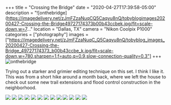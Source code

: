 +++
title = "Crossing the Bridge"
date = "2020-04-27T17:39:58-05:00"
description = "![onthebridge](https://imagedelivery.net/zJmFZzaNuqCQ5Caqyu8nQ/tobyblogimages20200427-Crossing-the-Bridge49727174373b00b43ccbek.jpg/fit=scale-down,w=7..."
location = "Dallas, TX"
camera = "Nikon Coolpix P1000"
categories = ["photography"]
images = ["https://imagedelivery.net/zJmFZzaNuqC_Q5Caqyu8nQ/tobyblog_images_20200427-Crossing-the-Bridge_49727174373_b00b43ccbe_k.jpg/fit=scale-down,w=780,sharpen=1,f=auto,q=0.9,slow-connection-quality=0.3"]
+++
![onthebridge](https://imagedelivery.net/zJmFZzaNuqC_Q5Caqyu8nQ/tobyblog_images_20200427-Crossing-the-Bridge_49727174373_b00b43ccbe_k.jpg/fit=scale-down,w=780,sharpen=1,f=auto,q=0.9,slow-connection-quality=0.3)
<!--more-->
Trying out a starker and grimier editing technique on this set. I think I like it. This was from a short hike around a month back, where we left the house to check out some new trail extensions and flood control construction in the neighborhood. 

<div id="mygallery">
		<a class="swipebox" href="https://imagedelivery.net/zJmFZzaNuqC_Q5Caqyu8nQ/tobyblog_images_20200427-Crossing-the-Bridge_49727720291_65985458c1_k.jpg/fit=scale-down,w=1024,sharpen=1,f=auto,q=0.9,slow-connection-quality=0.3">
			    <img src="https://imagedelivery.net/zJmFZzaNuqC_Q5Caqyu8nQ/tobyblog_images_20200427-Crossing-the-Bridge_49727720291_65985458c1_k.jpg/fit=scale-down,w=365,sharpen=1,f=auto,q=0.9,slow-connection-quality=0.3"></a>
		<a class="swipebox" href="https://imagedelivery.net/zJmFZzaNuqC_Q5Caqyu8nQ/tobyblog_images_20200427-Crossing-the-Bridge_49728035107_bb804103eb_k.jpg/fit=scale-down,w=1024,sharpen=1,f=auto,q=0.9,slow-connection-quality=0.3">
			    <img src="https://imagedelivery.net/zJmFZzaNuqC_Q5Caqyu8nQ/tobyblog_images_20200427-Crossing-the-Bridge_49728035107_bb804103eb_k.jpg/fit=scale-down,w=365,sharpen=1,f=auto,q=0.9,slow-connection-quality=0.3"></a>
		<a class="swipebox" href="https://imagedelivery.net/zJmFZzaNuqC_Q5Caqyu8nQ/tobyblog_images_20200427-Crossing-the-Bridge_49728034317_445d1d2ddf_k.jpg/fit=scale-down,w=1024,sharpen=1,f=auto,q=0.9,slow-connection-quality=0.3">
			    <img src="https://imagedelivery.net/zJmFZzaNuqC_Q5Caqyu8nQ/tobyblog_images_20200427-Crossing-the-Bridge_49728034317_445d1d2ddf_k.jpg/fit=scale-down,w=365,sharpen=1,f=auto,q=0.9,slow-connection-quality=0.3"></a>
		<a class="swipebox" href="https://imagedelivery.net/zJmFZzaNuqC_Q5Caqyu8nQ/tobyblog_images_20200427-Crossing-the-Bridge_49727174373_b00b43ccbe_k.jpg/fit=scale-down,w=1024,sharpen=1,f=auto,q=0.9,slow-connection-quality=0.3">
			    <img src="https://imagedelivery.net/zJmFZzaNuqC_Q5Caqyu8nQ/tobyblog_images_20200427-Crossing-the-Bridge_49727174373_b00b43ccbe_k.jpg/fit=scale-down,w=365,sharpen=1,f=auto,q=0.9,slow-connection-quality=0.3"></a>
		<a class="swipebox" href="https://imagedelivery.net/zJmFZzaNuqC_Q5Caqyu8nQ/tobyblog_images_20200427-Crossing-the-Bridge_49728034152_f418c0cf24_k.jpg/fit=scale-down,w=1024,sharpen=1,f=auto,q=0.9,slow-connection-quality=0.3">
			    <img src="https://imagedelivery.net/zJmFZzaNuqC_Q5Caqyu8nQ/tobyblog_images_20200427-Crossing-the-Bridge_49728034152_f418c0cf24_k.jpg/fit=scale-down,w=365,sharpen=1,f=auto,q=0.9,slow-connection-quality=0.3"></a>
		<a class="swipebox" href="https://imagedelivery.net/zJmFZzaNuqC_Q5Caqyu8nQ/tobyblog_images_20200427-Crossing-the-Bridge_49727173763_9d6e0f434e_k.jpg/fit=scale-down,w=1024,sharpen=1,f=auto,q=0.9,slow-connection-quality=0.3">
			    <img src="https://imagedelivery.net/zJmFZzaNuqC_Q5Caqyu8nQ/tobyblog_images_20200427-Crossing-the-Bridge_49727173763_9d6e0f434e_k.jpg/fit=scale-down,w=365,sharpen=1,f=auto,q=0.9,slow-connection-quality=0.3"></a>
		<a class="swipebox" href="https://imagedelivery.net/zJmFZzaNuqC_Q5Caqyu8nQ/tobyblog_images_20200427-Crossing-the-Bridge_49728033732_9444152f86_k.jpg/fit=scale-down,w=1024,sharpen=1,f=auto,q=0.9,slow-connection-quality=0.3">
			    <img src="https://imagedelivery.net/zJmFZzaNuqC_Q5Caqyu8nQ/tobyblog_images_20200427-Crossing-the-Bridge_49728033732_9444152f86_k.jpg/fit=scale-down,w=365,sharpen=1,f=auto,q=0.9,slow-connection-quality=0.3"></a>
		<a class="swipebox" href="https://imagedelivery.net/zJmFZzaNuqC_Q5Caqyu8nQ/tobyblog_images_20200427-Crossing-the-Bridge_49727173118_5c0d2c2107_k.jpg/fit=scale-down,w=1024,sharpen=1,f=auto,q=0.9,slow-connection-quality=0.3">
			    <img src="https://imagedelivery.net/zJmFZzaNuqC_Q5Caqyu8nQ/tobyblog_images_20200427-Crossing-the-Bridge_49727173118_5c0d2c2107_k.jpg/fit=scale-down,w=365,sharpen=1,f=auto,q=0.9,slow-connection-quality=0.3"></a>
		<a class="swipebox" href="https://imagedelivery.net/zJmFZzaNuqC_Q5Caqyu8nQ/tobyblog_images_20200427-Crossing-the-Bridge_49727719836_040178fbc8_k.jpg/fit=scale-down,w=1024,sharpen=1,f=auto,q=0.9,slow-connection-quality=0.3">
			    <img src="https://imagedelivery.net/zJmFZzaNuqC_Q5Caqyu8nQ/tobyblog_images_20200427-Crossing-the-Bridge_49727719836_040178fbc8_k.jpg/fit=scale-down,w=365,sharpen=1,f=auto,q=0.9,slow-connection-quality=0.3"></a>
		<a class="swipebox" href="https://imagedelivery.net/zJmFZzaNuqC_Q5Caqyu8nQ/tobyblog_images_20200427-Crossing-the-Bridge_49727720606_bea71faae5_k.jpg/fit=scale-down,w=1024,sharpen=1,f=auto,q=0.9,slow-connection-quality=0.3">
			    <img src="https://imagedelivery.net/zJmFZzaNuqC_Q5Caqyu8nQ/tobyblog_images_20200427-Crossing-the-Bridge_49727720606_bea71faae5_k.jpg/fit=scale-down,w=365,sharpen=1,f=auto,q=0.9,slow-connection-quality=0.3"></a>
		<a class="swipebox" href="https://imagedelivery.net/zJmFZzaNuqC_Q5Caqyu8nQ/tobyblog_images_20200427-Crossing-the-Bridge_49728034457_9b7e34866f_k.jpg/fit=scale-down,w=1024,sharpen=1,f=auto,q=0.9,slow-connection-quality=0.3">
			    <img src="https://imagedelivery.net/zJmFZzaNuqC_Q5Caqyu8nQ/tobyblog_images_20200427-Crossing-the-Bridge_49728034457_9b7e34866f_k.jpg/fit=scale-down,w=365,sharpen=1,f=auto,q=0.9,slow-connection-quality=0.3"></a>
		<a class="swipebox" href="https://imagedelivery.net/zJmFZzaNuqC_Q5Caqyu8nQ/tobyblog_images_20200427-Crossing-the-Bridge_49728034742_fcd136d649_k.jpg/fit=scale-down,w=1024,sharpen=1,f=auto,q=0.9,slow-connection-quality=0.3">
			    <img src="https://imagedelivery.net/zJmFZzaNuqC_Q5Caqyu8nQ/tobyblog_images_20200427-Crossing-the-Bridge_49728034742_fcd136d649_k.jpg/fit=scale-down,w=365,sharpen=1,f=auto,q=0.9,slow-connection-quality=0.3"></a>
		<a class="swipebox" href="https://imagedelivery.net/zJmFZzaNuqC_Q5Caqyu8nQ/tobyblog_images_20200427-Crossing-the-Bridge_49727173063_4b3a57801e_k.jpg/fit=scale-down,w=1024,sharpen=1,f=auto,q=0.9,slow-connection-quality=0.3">
			    <img src="https://imagedelivery.net/zJmFZzaNuqC_Q5Caqyu8nQ/tobyblog_images_20200427-Crossing-the-Bridge_49727173063_4b3a57801e_k.jpg/fit=scale-down,w=365,sharpen=1,f=auto,q=0.9,slow-connection-quality=0.3"></a>
</div>
